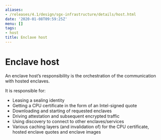 ```yaml
---
aliases:
- /releases/4.1/design/sgx-infrastructure/details/host.html
date: '2020-01-08T09:59:25Z'
menu: []
tags:
- host
title: Enclave host
---
```



# Enclave host

An enclave host’s responsibility is the orchestration of the communication with hosted enclaves.

It is responsible for:


* Leasing a sealing identity
* Getting a CPU certificate in the form of an Intel-signed quote
* Downloading and starting of requested enclaves
* Driving attestation and subsequent encrypted traffic
* Using discovery to connect to other enclaves/services
* Various caching layers (and invalidation of) for the CPU certificate, hosted enclave quotes and enclave images

